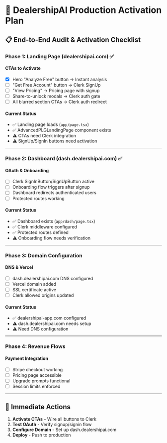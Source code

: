 # 🚀 DealershipAI Production Activation Plan

## 📋 End-to-End Audit & Activation Checklist

### Phase 1: Landing Page (dealershipai.com) ✅

#### CTAs to Activate
- [x] Hero "Analyze Free" button → Instant analysis
- [ ] "Get Free Account" button → Clerk SignUp
- [ ] "View Pricing" → Pricing page with signup
- [ ] Share-to-unlock modals → Clerk auth gate
- [ ] All blurred section CTAs → Clerk auth redirect

#### Current Status
- ✅ Landing page loads (`app/page.tsx`)
- ✅ AdvancedPLGLandingPage component exists
- ⚠️ CTAs need Clerk integration
- ⚠️ SignUp/SignIn buttons need activation

---

### Phase 2: Dashboard (dash.dealershipai.com) ✅

#### OAuth & Onboarding
- [ ] Clerk SignInButton/SignUpButton active
- [ ] Onboarding flow triggers after signup
- [ ] Dashboard redirects authenticated users
- [ ] Protected routes working

#### Current Status
- ✅ Dashboard exists (`app/dash/page.tsx`)
- ✅ Clerk middleware configured
- ✅ Protected routes defined
- ⚠️ Onboarding flow needs verification

---

### Phase 3: Domain Configuration

#### DNS & Vercel
- [ ] dash.dealershipai.com DNS configured
- [ ] Vercel domain added
- [ ] SSL certificate active
- [ ] Clerk allowed origins updated

#### Current Status
- ✅ dealershipai-app.com configured
- ⚠️ dash.dealershipai.com needs setup
- ⚠️ Need DNS configuration

---

### Phase 4: Revenue Flows

#### Payment Integration
- [ ] Stripe checkout working
- [ ] Pricing page accessible
- [ ] Upgrade prompts functional
- [ ] Session limits enforced

---

## 🎯 Immediate Actions

1. **Activate CTAs** - Wire all buttons to Clerk
2. **Test OAuth** - Verify signup/signin flow
3. **Configure Domain** - Set up dash.dealershipai.com
4. **Deploy** - Push to production

